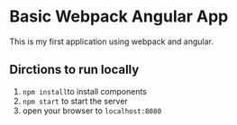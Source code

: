 # Basic Webpack Angular App

This is my first application using webpack and angular.

## Dirctions to run locally

1. `npm install`to install components
2. `npm start` to start the server
3. open your browser to `localhost:8080`
